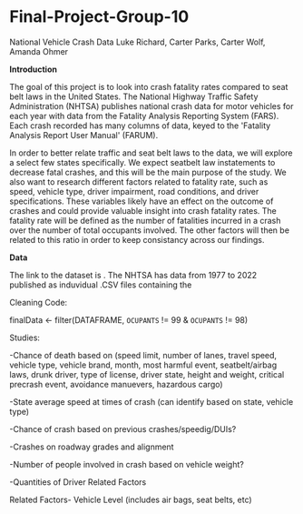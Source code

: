 # Final-Project-Group-10
National Vehicle Crash Data
Luke Richard, Carter Parks, Carter Wolf, Amanda Ohmer


**Introduction**

The goal of this project is to look into crash fatality rates compared to seat belt laws in the United States. The National Highway Traffic Safety Administration (NHTSA) publishes national crash data for motor vehicles for each year with data from the Fatality Analysis Reporting System (FARS). Each crash recorded has many columns of data, keyed to the 'Fatality Analysis Report User Manual' (FARUM).

In order to better relate traffic and seat belt laws to the data, we will explore a select few states specifically. We expect seatbelt law instatements to decrease fatal crashes, and this will be the main purpose of the study. We also want to research different factors related to fatality rate, such as speed, vehicle type, driver impairment, road conditions, and driver specifications. These variables likely have an effect on the outcome of crashes and could provide valuable insight into crash fatality rates. The fatality rate will be defined as the number of fatalities incurred in a crash over the number of total occupants involved. The other factors will then be related to this ratio in order to keep consistancy across our findings.


**Data**

The link to the dataset is [](https://www.nhtsa.gov/file-downloads?p=nhtsa/downloads/FARS/). The NHTSA has data from 1977 to 2022 published as induvidual .CSV files containing the 


Cleaning Code:

finalData <- filter(DATAFRAME, `OCUPANTS` != 99 & `OCUPANTS` != 98)



Studies:

-Chance of death based on (speed limit, number of lanes, travel speed, vehicle type, vehicle brand, month, most harmful event, seatbelt/airbag laws, drunk driver, 
type of license, driver state, height and weight, critical precrash event, avoidance manuevers, hazardous cargo)

-State average speed at times of crash (can identify based on state, vehicle type)

-Chance of crash based on previous crashes/speedig/DUIs?

-Crashes on roadway grades and alignment

-Number of people involved in crash based on vehicle weight?

-Quantities of Driver Related Factors


Related Factors- Vehicle Level (includes air bags, seat belts, etc)
